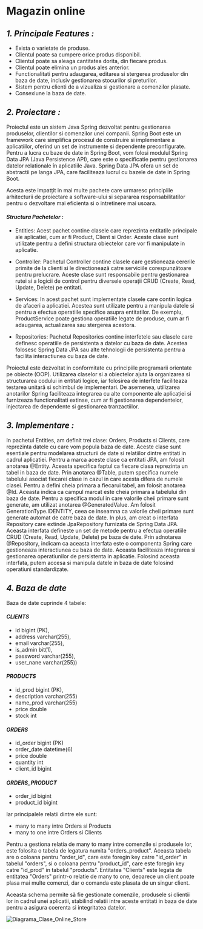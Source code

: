 # Magazin online

## *1. Principale Features :*
- Exista o varietate de produse.
- Clientul poate sa cumpere orice produs disponibil.
- Clientul poate sa aleaga cantitatea dorita, din fiecare produs.
- Clientul poate elimina un produs ales anterior.
- Functionalitati pentru adaugarea, editarea si stergerea produselor din baza de date, inclusiv gestionarea stocurilor si preturilor.
- Sistem pentru clienti de a vizualiza si gestionare a comenzilor plasate.
- Consexiune la baza de date.

## *2. Proiectare :*
Proiectul este un sistem Java Spring dezvoltat pentru gestionarea produselor, clientilor si comenzilor unei companii. Spring Boot este un framework care simplifica procesul de construire si implementare a aplicatiilor, oferind un set de instrumente si dependente preconfigurate.
Pentru a lucra cu baze de date in Spring Boot, vom folosi modulul Spring Data JPA (Java Persistence API), care este o specificatie pentru gestionarea datelor relationale în aplicatiile Java. Spring Data JPA ofera un set de abstractii pe langa JPA, care faciliteaza lucrul cu bazele de date in Spring Boot.

 Acesta este impatțit in mai multe pachete care urmaresc principiile arhitecturii de proiectare a software-ului si separarea responsabilitatilor pentru o dezvoltare mai eficienta si o intretinere mai usoara.
#### *Structura Pachetelor :*
- Entities: Acest pachet contine clasele care reprezinta entitatile principale ale aplicatiei, cum ar fi Product, Client si Order. Aceste clase sunt utilizate pentru a defini structura obiectelor care vor fi manipulate in aplicatie.

- Controller: Pachetul Controller contine clasele care gestioneaza cererile primite de la clienti si le directionează catre serviciile corespunzătoare pentru prelucrare. Aceste clase sunt responsabile pentru gestionarea rutei si a logicii de control pentru diversele operații CRUD (Create, Read, Update, Delete) pe entitati.

- Services: In acest pachet sunt implementate clasele care contin logica de afaceri a aplicatiei. Acestea sunt utilizate pentru a manipula datele si pentru a efectua operatiile specifice asupra entitatilor. De exemplu, ProductService poate gestiona operatiile legate de produse, cum ar fi adaugarea, actualizarea sau stergerea acestora.

- Repositories: Pachetul Repositories contine interfetele sau clasele care definesc operatiile de persistenta a datelor cu baza de date. Acestea folosesc Spring Data JPA sau alte tehnologii de persistenta pentru a facilita interactiunea cu baza de date.

Proiectul este dezvoltat in conformitate cu principiile programarii orientate pe obiecte (OOP). Utilizarea claselor si a obiectelor ajuta la organizarea si structurarea codului in entitati logice, iar folosirea de interfete faciliteaza testarea unitară si schimbul de implementari. De asemenea, utilizarea anotarilor Spring faciliteaza integrarea cu alte componente ale aplicației si furnizeaza functionalitati extinse, cum ar fi gestionarea dependentelor, injectarea de dependente si gestionarea tranzactiilor.

## *3. Implementare :*
In pachetul Entities, am definit trei clase: Orders, Products si Clients, care reprezinta datele cu care vom popula baza de date. Aceste clase sunt esentiale pentru modelarea structurii de date si relatiilor dintre entitati in cadrul aplicatiei.
Pentru a marca aceste clase ca entitati JPA, am folosit anotarea @Entity. Aceasta specifica faptul ca fiecare clasa reprezinta un tabel in baza de date. Prin anotarea @Table, putem specifica numele tabelului asociat fiecarei clase in cazul in care acesta difera de numele clasei.
Pentru a defini cheia primara a fiecarui tabel, am folosit anotarea @Id. Aceasta indica ca campul marcat este cheia primara a tabelului din baza de date. Pentru a specifica modul in care valorile cheii primare sunt generate, am utilizat anotarea @GeneratedValue. Am folosit GenerationType.IDENTITY, ceea ce inseamna ca valorile cheii primare sunt generate automat de catre baza de date.
In plus, am creat o interfata Repository care extinde JpaRepository furnizata de Spring Data JPA. Aceasta interfata defineste un set de metode pentru a efectua operatiile CRUD (Create, Read, Update, Delete) pe baza de date. Prin adnotarea @Repository, indicam ca aceasta interfata este o componenta Spring care gestioneaza interactiunea cu baza de date. Aceasta faciliteaza integrarea si gestionarea operatiunilor de persistenta in aplicatie. Folosind aceasta interfata, putem accesa si manipula datele in baza de date folosind operatiuni standardizate.

## *4. Baza de date*
Baza de date cuprinde 4 tabele:
#### ***CLIENTS***
- id bigint (PK), 
- address varchar(255),
- email varchar(255),
- is_admin bit(1),
- password varchar(255),
- user_nane varchar(255))

#### ***PRODUCTS***
- id_prod bigint (PK),
- description varchar(255) 
- name_prod varchar(255) 
- price double 
- stock int

#### ***ORDERS***
- id_order bigint (PK) 
- order_date datetime(6) 
- price double 
- quantity int 
- client_id bigint

#### ***ORDERS_PRODUCT***
- order_id bigint 
- product_id bigint

Iar principalele relatii dintre ele sunt:
- many to many intre Orders si Products
- many to one intre Orders si Clients

Pentru a gestiona relatia de many to many intre comenzile si produsele lor, este folosita o tabela de legatura numita "orders_product". Aceasta tabela are o coloana pentru "order_id", care este foregin key catre "id_order" in tabelul "orders", si o coloana pentru "product_id", care este foregin key catre "id_prod" in tabelul "products".
Entitatea "Clients" este legata de entitatea "Orders" printr-o relatie de many to one, deoarece un client poate plasa mai multe comenzi, dar o comanda este plasata de un singur client.

Aceasta schema permite să fie gestionate comenzile, produsele si clientii lor in cadrul unei aplicatii, stabilind relatii intre aceste entitati in baza de date pentru a asigura coerenta si integritatea datelor.




![Diagrama_Clase_Online_Store](https://github.com/IonasAndreea/Online_Store/assets/126804831/59bd4a7f-8808-4c87-93c1-a33612493f4a)




















